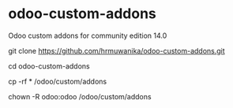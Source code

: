 # odoo-custom-addons
Odoo custom addons for community edition 14.0

git clone https://github.com/hrmuwanika/odoo-custom-addons.git

cd odoo-custom-addons

cp -rf * /odoo/custom/addons

chown -R odoo:odoo /odoo/custom/addons
